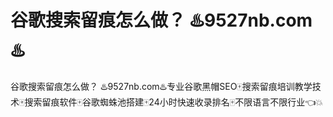 # 谷歌搜索留痕怎么做？ ♨️9527nb.com♨️

谷歌搜索留痕怎么做？ ♨️9527nb.com♨️专业谷歌黑帽SEO🀄搜索留痕培训教学技术🀄搜索留痕软件🀄谷歌蜘蛛池搭建🀄24小时快速收录排名🀄不限语言不限行业👈💥